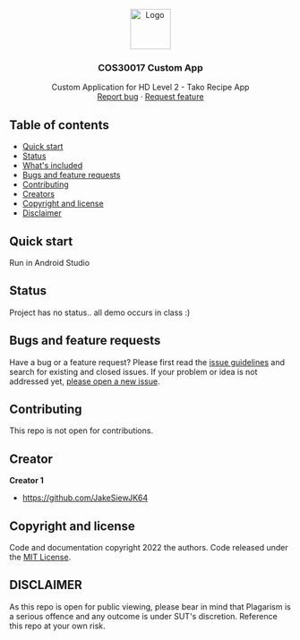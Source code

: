 <p align="center">
    <img src="https://avatars.githubusercontent.com/u/47139291?s=120&v=4" alt="Logo" width=72 height=72>
  <h3 align="center">COS30017 Custom App</h3>
  <p align="center">
    Custom Application for HD Level 2 - Tako Recipe App
    <br>
    <a href="https://github.com/JakeSiewJK64/kotlin-projects/issues/new?template=bug.md">Report bug</a>
    ·
    <a href="https://github.com/JakeSiewJK64/kotlin-projects/issues/new?template=feature.md&labels=feature">Request feature</a>
  </p>
</p>


## Table of contents

- [Quick start](#quick-start)
- [Status](#status)
- [What's included](#whats-included)
- [Bugs and feature requests](#bugs-and-feature-requests)
- [Contributing](#contributing)
- [Creators](#creators)
- [Copyright and license](#copyright-and-license)
- [Disclaimer](#DISCLAIMER)


## Quick start

Run in Android Studio

## Status

Project has no status.. all demo occurs in class :)

## Bugs and feature requests

Have a bug or a feature request? Please first read the [issue guidelines](https://reponame/blob/master/CONTRIBUTING.md) and search for existing and closed issues. If your problem or idea is not addressed yet, [please open a new issue](https://reponame/issues/new).

## Contributing

This repo is not open for contributions.

## Creator

**Creator 1**

- <https://github.com/JakeSiewJK64>

## Copyright and license

Code and documentation copyright 2022 the authors. Code released under the [MIT License](https://reponame/blob/master/LICENSE).

## DISCLAIMER
As this repo is open for public viewing, please bear in mind that Plagarism is a serious offence and any outcome is under SUT's discretion. Reference this repo at your own risk. 



